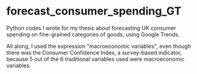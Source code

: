 # forecast_consumer_spending_GT
Python codes I wrote for my thesis about forecasting UK consumer spending on fine-grained categories of goods, using Google Trends.

All along, I used the expression "macroeconomic variables", even though there was the Consumer Confidence Index, a survey-based indicator, because 5 out of the 6 traditional variables used were macroeconomic variables.
